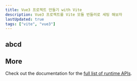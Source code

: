 ```yaml
---
title: Vue3 프로젝트 만들기 with Vite
description: Vue3 프로젝트를 Vite 모듈 번들러로 세팅 해보자
lastUpdated: true
tags: ["vite", "vue3"]
---
```


<IntroTIL></IntroTIL>

## abcd

## More

Check out the documentation for the [full list of runtime APIs](https://vitepress.dev/reference/runtime-api#usedata).
